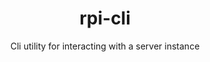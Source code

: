 <h1 align="center">rpi-cli</h1>

<p align="center">
  Cli utility for interacting with a server instance
</p>
